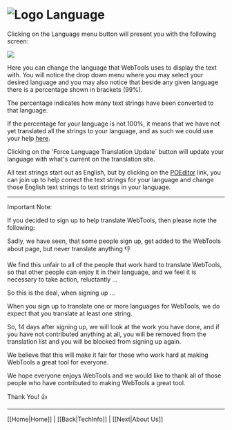 # ![Logo](https://github.com/ukdtom/WebTools.bundle/blob/master/Wiki/WebTools/Logos/WebTools-48x48.png) Language

Clicking on the Language menu button will present you with the following screen:

![](https://github.com/ukdtom/WebTools.bundle/blob/master/Wiki/WebTools/Language/L-image01.png)

Here you can change the language that WebTools uses to display the text with. You will notice the drop down menu where you may select your desired language and you may also notice that beside any given language there is a percentage shown in brackets (99%).

The percentage indicates how many text strings have been converted to that language.

If the percentage for your language is not 100%, it means that we have not yet translated all the strings to your language, and as such we could use your help [here](https://poeditor.com/join/project/8uRxEmAE4M).

Clicking on the 'Force Language Translation Update` button will update your language with what's current on the translation site.

All text strings start out as English, but by clicking on the [POEditor](https://poeditor.com/join/project/8uRxEmAE4M) link, you can join up to help correct the text strings for your language and change those English text strings to text strings in your language.

***

Important Note:

If you decided to sign up to help translate WebTools, then please note the following:

Sadly, we have seen, that some people sign up, get added to the WebTools about page, but never translate anything :-1:

We find this unfair to all of the people that work hard to translate WebTools, so that other people can enjoy it in their language, and we feel it is necessary to take action, reluctantly ...

So this is the deal, when signing up ...

When you sign up to translate one or more languages for WebTools, we do expect that you translate at least one string.

So, 14 days after signing up, we will look at the work you have done, and if you have not contributed anything at all, you will be removed from the translation list and you will be blocked from signing up again.

We believe that this will make it fair for those who work hard at making WebTools a great tool for everyone.

We hope everyone enjoys WebTools and we would like to thank all of those people who have contributed to making WebTools a great tool.

Thank You! 👍

***

[[Home|Home]] | [[Back|TechInfo]] | [[Next|About Us]]